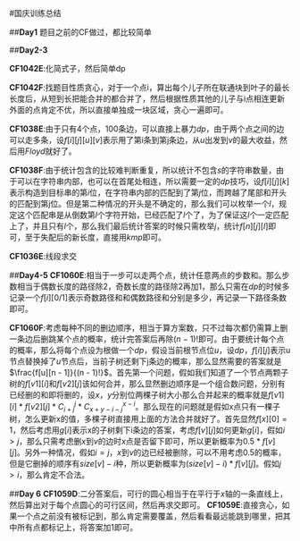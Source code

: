 ﻿#国庆训练总结

##**Day1**
题目之前的CF做过，都比较简单

##**Day2-3**
	
**CF1042E**:化简式子，然后简单dp

**CF1042F**:找题目性质贪心，对于一个点i，算出每个儿子所在联通块到叶子的最长长度后，从短到长把能合并的都合并了，然后根据性质其他的儿子与i点相连更新外面的点肯定不优，所以直接单独成一块区域，贪心一遍即可。

**CF1038E**:由于只有4个点，100条边，可以直接上暴力$dp$，由于两个点之间的边可以走多条，设$f[i][j][u][v]$表示用了第i条到第j条边，从$u$出发到$v$的最大收益，然后用$Floyd$就好了。

**CF1038F**:由于统计包含的比较难判断重复，所以统计不包含$s$的字符串数量，由于可以在字符串内部，也可以在首尾处相连，所以需要一定的$dp$技巧，设$f[i][j][k]$表示构造到目标串的第$i$位，在字符串内部的匹配到了第$j$位，而跨越了尾部和开头的匹配到第j位。但是第二种情况的开头是不确定的，那么我们可以枚举一个$l$，规定这个匹配串是从倒数第$l$个字符开始，已经匹配了$l$个了，为了保证这$l$个一定匹配上了，并且只有$l$个，那么我们最后统计答案的时候只需枚举$j$，统计$f[n][j][l]$即可，至于失配后的新长度，直接用$kmp$即可。

**CF1036E**:线段求交

##**Day4-5**
**CF1060E**:相当于一步可以走两个点，统计任意两点的步数和。那么步数相当于偶数长度的路径除$2$，奇数长度的路径除$2$再加$1$，那么只需在$dp$的时候多记录一个$f[i][0/1]$表示奇数路径和和偶数路径和分别是多少，再记录一下路径条数即可。

**CF1060F**:考虑每种不同的删边顺序，相当于算方案数，只不过每次都仍需算上删一条边后删跳某个点的概率，统计完答案后再除$(n-1)!$即可。由于要统计每个点的概率，那么将每个点设为根做一个$dp$，假设当前根节点位$u$，设$dp$，$f[i][j]$表示u节点替换掉了$u$节点后，当前子树还剩下j条边的概率，那么显然需要的答案就是$\frac{f[u][n - 1]}{(n - 1)!}$。首先第一个问题，假如我们知道了一个节点两颗子树的$f[v1][i]$和$f[v2][j]$该如何合并，那么显然删边顺序是一个组合数问题，分别有已经删的和即将删的，设$x$，$y$分别位两棵子树大小那么合并起来的概率就是$f[v1][i] * f[v2][j] * C_{i + j}^{j} * C_{x + y - i - j}^{x - i}$。那么现在的问题就是假如x点只有一棵子树，怎么更新x的值，多棵子树直接用上面的方法合并就好了。首先显然$f[x][0] = 1$，然后考虑用$g[i]$表示x的子树剩下i条边的答案，考虑$f[v][j]$如何更新$g[i]$，假如$i > j$，那么只需考虑删$x$到$v$的边时$x$点是否留下即可，所以更新概率为$0.5 * f[v][j]$。另外一种情况，假如$i = j$，$x$到$v$的边已经被删除，可以不用考虑$0.5$的概率，但是它删掉的顺序有$size[v] - i$种，所以更新概率为$(size[v] - i) * f[v][j]$。假如$j > i$，那么肯定不合法。
	
##**Day 6**
**CF1059D**:二分答案后，可行的圆心相当于在平行于$x$轴的一条直线上，然后算出对于每个点圆心的可行区间，然后再求交即可。
**CF1059E**:直接贪心，如果一个点之前没有被标记到，那么肯定需要覆盖，然后看看最远能跳到哪里，把其中所有点都标记上，将答案加$1$即可。
	